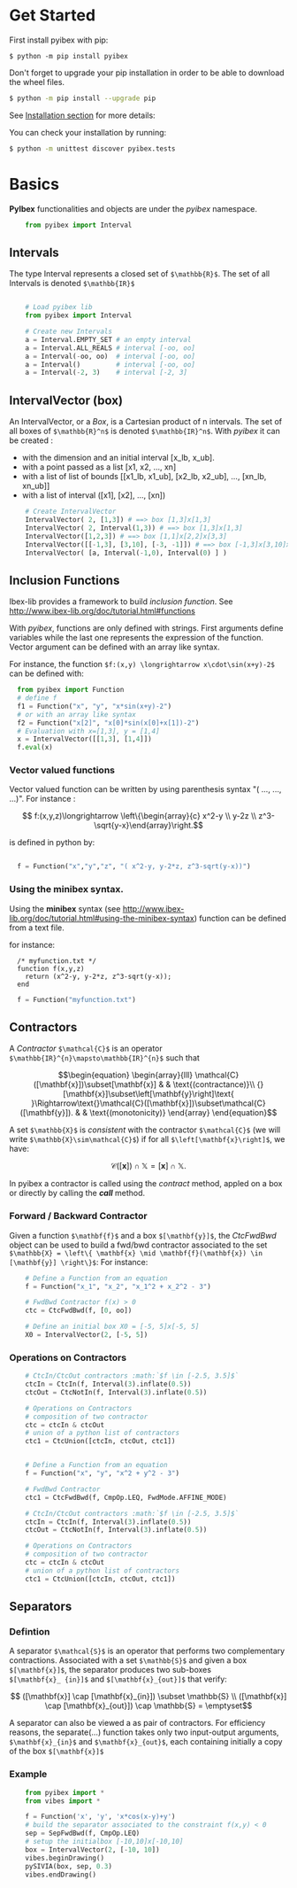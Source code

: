 # Get Started

First install pyibex with pip:

```
$ python -m pip install pyibex
```
Don't forget to upgrade your pip installation in order to be able to download the wheel files.
```bash
$ python -m pip install --upgrade pip
```
See [Installation section](installation.html) for more details:

You can check your installation by running:
```bash
$ python -m unittest discover pyibex.tests
```

# Basics

**PyIbex** functionalities and objects are under the *pyibex* namespace.

```python
    from pyibex import Interval
```

## Intervals

The type Interval represents a closed set of `$\mathbb{R}$`. The set of all Intervals
is denoted `$\mathbb{IR}$`

```python

    # Load pyibex lib
    from pyibex import Interval

    # Create new Intervals
    a = Interval.EMPTY_SET # an empty interval
    a = Interval.ALL_REALS # interval [-oo, oo]
    a = Interval(-oo, oo)  # interval [-oo, oo]
    a = Interval()         # interval [-oo, oo]
    a = Interval(-2, 3)    # interval [-2, 3]
```

## IntervalVector (box)

An IntervalVector, or a *Box*, is a Cartesian product of n intervals. The set of all boxes
of `$\mathbb{R}^n$` is denoted `$\mathbb{IR}^n$`.
With *pyibex* it can be created :
 - with the dimension and an initial interval [x_lb, x_ub].
 - with a point passed as a list [x1, x2, ..., xn]
 - with a list of list of bounds [[x1_lb, x1_ub], [x2_lb, x2_ub], ..., [xn_lb, xn_ub]]
 - with a list of interval ([x1], [x2], ..., [xn])

```python
    # Create IntervalVector
    IntervalVector( 2, [1,3]) # ==> box [1,3]x[1,3]
    IntervalVector( 2, Interval(1,3)) # ==> box [1,3]x[1,3]
    IntervalVector([1,2,3]) # ==> box [1,1]x[2,2]x[3,3]
    IntervalVector([[-1,3], [3,10], [-3, -1]]) # ==> box [-1,3]x[3,10]x[-3,-1]
    IntervalVector( [a, Interval(-1,0), Interval(0) ] )
```

## Inclusion Functions

Ibex-lib provides a framework to build *inclusion function*. See http://www.ibex-lib.org/doc/tutorial.html#functions

With *pyibex*, functions are only defined with strings.  First arguments define variables
while the last one represents the expression of the function.
Vector argument can be defined with an array like syntax.

For instance, the function `$f:(x,y) \longrightarrow x\cdot\sin(x+y)-2$`
can be defined with:

```python
  from pyibex import Function
  # define f
  f1 = Function("x", "y", "x*sin(x+y)-2")
  # or with an array like syntax
  f2 = Function("x[2]", "x[0]*sin(x[0]+x[1])-2")
  # Evaluation with x=[1,3], y = [1,4]
  x = IntervalVector([[1,3], [1,4]])
  f.eval(x)
```
### Vector valued functions

Vector valued function can be written by using parenthesis syntax "( ..., ..., ...)".
For instance :

```math
  f:(x,y,z)\longrightarrow \left\{\begin{array}{c} x^2-y \\  y-2z \\ z^3-\sqrt{y-x}\end{array}\right.
```

is defined in python by:

```python

  f = Function("x","y","z", "( x^2-y, y-2*z, z^3-sqrt(y-x))")

```
### Using the minibex syntax.

Using the **minibex** syntax (see http://www.ibex-lib.org/doc/tutorial.html#using-the-minibex-syntax)
function can be defined from a text file.

for instance:

```text
  /* myfunction.txt */
  function f(x,y,z)
    return (x^2-y, y-2*z, z^3-sqrt(y-x));
  end
```

```python
  f = Function("myfunction.txt")
```


## Contractors
A *Contractor* `$\mathcal{C}$` is an operator `$\mathbb{IR}^{n}\mapsto\mathbb{IR}^{n}$` such that
```math
\begin{equation}
  \begin{array}{lll}
    \mathcal{C}([\mathbf{x}])\subset[\mathbf{x}] &  & \text{(contractance)}\\
    {}[\mathbf{x}]\subset\left[\mathbf{y}\right]\text{ }\Rightarrow\text{}\mathcal{C}([\mathbf{x}])\subset\mathcal{C}([\mathbf{y}]). &  & \text{(monotonicity)}
\end{array}
\end{equation}
```

A set `$\mathbb{X}$` is *consistent* with the contractor `$\mathcal{C}$` (we
will write `$\mathbb{X}\sim\mathcal{C}$`) if for all `$\left[\mathbf{x}\right]$`, we
have:
```math
\begin{equation}
\mathcal{C}([\mathbf{x}])\cap\mathbb{X}=[\mathbf{x}]\cap\mathbb{X}.
\end{equation}
```

In pyibex a contractor is called using the *contract* method, appled on a box or directly by calling the *__call__*
method.

### Forward / Backward Contractor

Given a function `$\mathbf{f}$` and a box `$[\mathbf{y}]$`,
the *CtcFwdBwd* object can be used to build a fwd/bwd contractor associated to
the set `$\mathbb{X} = \left\{ \mathbf{x} \mid \mathbf{f}(\mathbf{x}) \in [\mathbf{y}] \right\}$`:
For instance:
```python
    # Define a Function from an equation
    f = Function("x_1", "x_2", "x_1^2 + x_2^2 - 3")

    # FwdBwd Contractor f(x) > 0
    ctc = CtcFwdBwd(f, [0, oo])

    # Define an initial box X0 = [-5, 5]x[-5, 5]
    X0 = IntervalVector(2, [-5, 5])

```

### Operations on Contractors

```python
    # CtcIn/CtcOut contractors :math:`$f \in [-2.5, 3.5]$`
    ctcIn = CtcIn(f, Interval(3).inflate(0.5))
    ctcOut = CtcNotIn(f, Interval(3).inflate(0.5))

    # Operations on Contractors
    # composition of two contractor
    ctc = ctcIn & ctcOut
    # union of a python list of contractors
    ctc1 = CtcUnion([ctcIn, ctcOut, ctc1])
```
```python

    # Define a Function from an equation
    f = Function("x", "y", "x^2 + y^2 - 3")

    # FwdBwd Contractor
    ctc1 = CtcFwdBwd(f, CmpOp.LEQ, FwdMode.AFFINE_MODE)

    # CtcIn/CtcOut contractors :math:`$f \in [-2.5, 3.5]$`
    ctcIn = CtcIn(f, Interval(3).inflate(0.5))
    ctcOut = CtcNotIn(f, Interval(3).inflate(0.5))

    # Operations on Contractors
    # composition of two contractor
    ctc = ctcIn & ctcOut
    # union of a python list of contractors
    ctc1 = CtcUnion([ctcIn, ctcOut, ctc1])
```

## Separators
### Defintion

A separator `$\mathcal{S}$` is an operator that performs two complementary contractions. Associated with a set `$\mathbb{S}$` and given a box `$[\mathbf{x}]$`, the separator produces two sub-boxes `$[\mathbf{x}_ {in}]$` and `$[\mathbf{x}_{out}]$` that verify:
```math
        ([\mathbf{x}] \cap [\mathbf{x}_{in}]) \subset \mathbb{S} \\
        ([\mathbf{x}] \cap [\mathbf{x}_{out}]) \cap \mathbb{S} = \emptyset
```
A separator can also be viewed a as pair of contractors. For efficiency reasons, the separate(…) function takes only two input-output arguments, `$\mathbf{x}_{in}$` and `$\mathbf{x}_{out}$`, each containing initially a copy of the box `$[\mathbf{x}]$`
### Example
```python
    from pyibex import *
    from vibes import *

    f = Function('x', 'y', 'x*cos(x-y)+y')
    # build the separator associated to the constraint f(x,y) < 0
    sep = SepFwdBwd(f, CmpOp.LEQ)
    # setup the initialbox [-10,10]x[-10,10]
    box = IntervalVector(2, [-10, 10])
    vibes.beginDrawing()
    pySIVIA(box, sep, 0.3)
    vibes.endDrawing()

```